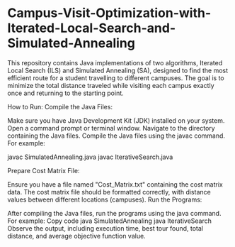 # Campus-Visit-Optimization-with-Iterated-Local-Search-and-Simulated-Annealing
This repository contains Java implementations of two algorithms, Iterated Local Search (ILS) and Simulated Annealing (SA), designed to find the most efficient route for a student travelling to different campuses. The goal is to minimize the total distance traveled while visiting each campus exactly once and returning to the starting point.

How to Run:
Compile the Java Files:

Make sure you have Java Development Kit (JDK) installed on your system.
Open a command prompt or terminal window.
Navigate to the directory containing the Java files.
Compile the Java files using the javac command. For example:

javac SimulatedAnnealing.java
javac IterativeSearch.java

Prepare Cost Matrix File:

Ensure you have a file named "Cost_Matrix.txt" containing the cost matrix data.
The cost matrix file should be formatted correctly, with distance values between different locations (campuses).
Run the Programs:

After compiling the Java files, run the programs using the java command. For example:
Copy code
java SimulatedAnnealing
java IterativeSearch
Observe the output, including execution time, best tour found, total distance, and average objective function value.
